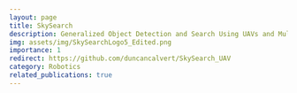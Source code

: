 ```yaml
---
layout: page
title: SkySearch
description: Generalized Object Detection and Search Using UAVs and Multimodal Large Language Models​
img: assets/img/SkySearchLogo5_Edited.png
importance: 1
redirect: https://github.com/duncancalvert/SkySearch_UAV
category: Robotics
related_publications: true
---
```

